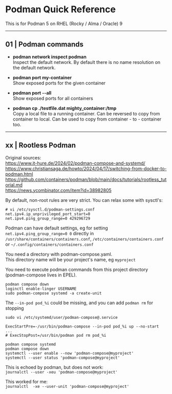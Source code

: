 # Podman Quick Reference

This is for Podman 5 on RHEL (Rocky / Alma / Oracle) 9

---
## 01 | Podman commands

- **podman network inspect podman**  
Inspect the default network.
By default there is no name resolution on the default network.

- **podman port my-container**  
Show exposed ports for the given container

- **podman port --all**  
Show exposed ports for all containers

- **podman cp ./testfile.dat mighty_container:/tmp**  
Copy a local file to a running container.
Can be reversed to copy from container to local.
Can be used to copy from container - to - container too.


---
## xx | Rootless Podman

Original sources:  
<https://www.it-hure.de/2024/02/podman-compose-and-systemd/>  
<https://www.christiansaga.de/howto/2024/04/17/switching-from-docker-to-podman.html>  
<https://github.com/containers/podman/blob/main/docs/tutorials/rootless_tutorial.md>  
<https://news.ycombinator.com/item?id=38982805>  

By default, non-root rules are very strict. You can relax some with sysctl's:

```
# vi /etc/sysctl.d/podman-settings.conf
net.ipv4.ip_unprivileged_port_start=0
net.ipv4.ping_group_range=0 429296729
```

Podman can have default settings, eg for setting `net.ipv4.ping_group_range=0 0` directly in `/usr/share/containers/containers.conf`, `/etc/containers/containers.conf` or `~/.config/containers/containers.conf`

You need a directory with podman-compose.yaml.  
This directory name will be your project's name, eg `myproject`

You need to execute podman commands from this project directory (podman-compose lives in EPEL).

`podman compose down`  
`loginctl enable-linger USERNAME`  
`sudo podman-compose systemd -a create-unit`  

The `--in-pod pod_%i` could be missing, and you can add `podman rm` for stopping

`sudo vi /etc/systemd/user/podman-compose@.service`

```
ExecStartPre=-/usr/bin/podman-compose --in-pod pod_%i up --no-start
...
# ExecStopPost=/usr/bin/podman pod rm pod_%i
```

`podman compose systemd`  
`podman compose down`  
`systemctl --user enable --now 'podman-compose@myproject'`  
`systemctl --user status 'podman-compose@myproject'`
                                                                  
This is echoed by podman, but does not work:  
`journalctl --user -xeu 'podman-compose@myproject'`       

This worked for me:  
`journalctl  -xe --user-unit 'podman-compose@myproject'`

